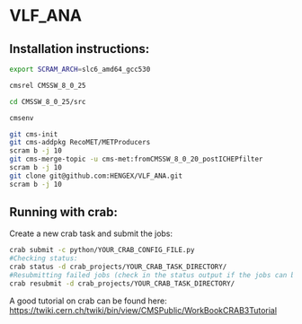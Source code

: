 # VLF_ANA

## Installation instructions:
```bash
export SCRAM_ARCH=slc6_amd64_gcc530

cmsrel CMSSW_8_0_25

cd CMSSW_8_0_25/src

cmsenv

git cms-init  
git cms-addpkg RecoMET/METProducers  
scram b -j 10  
git cms-merge-topic -u cms-met:fromCMSSW_8_0_20_postICHEPfilter  
scram b -j 10  
git clone git@github.com:HENGEX/VLF_ANA.git
scram b -j 10

```
## Running with crab:

Create a new crab task and submit the jobs:  
```bash
crab submit -c python/YOUR_CRAB_CONFIG_FILE.py  
#Checking status:  
crab status -d crab_projects/YOUR_CRAB_TASK_DIRECTORY/  
#Resubmitting failed jobs (check in the status output if the jobs can be resubmitted):  
crab resubmit -d crab_projects/YOUR_CRAB_TASK_DIRECTORY/  
```

A good tutorial on crab can be found here: https://twiki.cern.ch/twiki/bin/view/CMSPublic/WorkBookCRAB3Tutorial  
